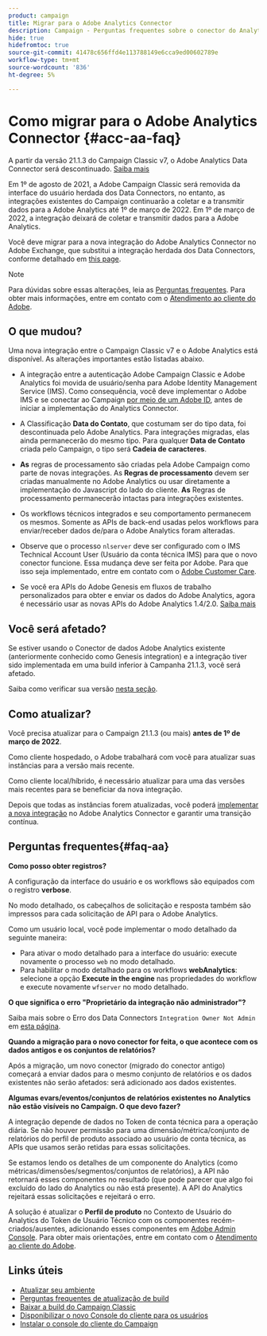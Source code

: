 ```yaml
---
product: campaign
title: Migrar para o Adobe Analytics Connector
description: Campaign - Perguntas frequentes sobre o conector do Analytics
hide: true
hidefromtoc: true
source-git-commit: 41478c656ffd4e113788149e6cca9ed00602789e
workflow-type: tm+mt
source-wordcount: '836'
ht-degree: 5%

---
```


# Como migrar para o Adobe Analytics Connector {#acc-aa-faq}

A partir da versão 21.1.3 do Campaign Classic v7, o Adobe Analytics Data Connector será descontinuado. [Saiba mais](https://experienceleague.adobe.com/docs/analytics/import/dataconnectors/data-connectors-eol.html)

Em 1º de agosto de 2021, a Adobe Campaign Classic será removida da interface do usuário herdada dos Data Connectors, no entanto, as integrações existentes do Campaign continuarão a coletar e a transmitir dados para a Adobe Analytics até 1º de março de 2022. Em 1º de março de 2022, a integração deixará de coletar e transmitir dados para a Adobe Analytics.

Você deve migrar para a nova integração do Adobe Analytics Connector no Adobe Exchange, que substitui a integração herdada dos Data Connectors, conforme detalhado em [this page](../platform/using/adobe-analytics-connector.md).


>[!NOTE]
>
>Para dúvidas sobre essas alterações, leia as [Perguntas frequentes](#faq-aa). Para obter mais informações, entre em contato com o [Atendimento ao cliente do Adobe](https://helpx.adobe.com/br/enterprise/admin-guide.html/enterprise/using/support-for-experience-cloud.ug.html).


## O que mudou?

Uma nova integração entre o Campaign Classic v7 e o Adobe Analytics está disponível. As alterações importantes estão listadas abaixo.

* A integração entre a autenticação Adobe Campaign Classic e Adobe Analytics foi movida de usuário/senha para Adobe Identity Management Service (IMS). Como consequência, você deve implementar o Adobe IMS e se conectar ao Campaign [por meio de um Adobe ID](../integrations/using/about-adobe-id.md), antes de iniciar a implementação do Analytics Connector.

* A Classificação **Data do Contato**, que costumam ser do tipo data, foi descontinuada pelo Adobe Analytics. Para integrações migradas, elas ainda permanecerão do mesmo tipo. Para qualquer **Data de Contato** criada pelo Campaign, o tipo será **Cadeia de caracteres**.

* **As** regras de processamento são criadas pela Adobe Campaign como parte de novas integrações. As **Regras de processamento** devem ser criadas manualmente no Adobe Analytics ou usar diretamente a implementação do Javascript do lado do cliente. **As** Regras de processamento permanecerão intactas para integrações existentes.

* Os workflows técnicos integrados e seu comportamento permanecem os mesmos. Somente as APIs de back-end usadas pelos workflows para enviar/receber dados de/para o Adobe Analytics foram alteradas.

* Observe que o processo `nlserver` deve ser configurado com o IMS Technical Account User (Usuário da conta técnica IMS) para que o novo conector funcione. Essa mudança deve ser feita por Adobe. Para que isso seja implementado, entre em contato com o [Adobe Customer Care](https://helpx.adobe.com/enterprise/admin-guide.html/enterprise/using/support-for-experience-cloud.ug.html).

* Se você era APIs do Adobe Genesis em fluxos de trabalho personalizados para obter e enviar os dados do Adobe Analytics, agora é necessário usar as novas APIs do Adobe Analytics 1.4/2.0. [Saiba mais](https://adobeexchangeec.zendesk.com/hc/en-us/articles/360047148832-Replacements-for-Data-Connector-API-calls)

## Você será afetado?

Se estiver usando o Conector de dados Adobe Analytics existente (anteriormente conhecido como Genesis integration) e a integração tiver sido implementada em uma build inferior à Campanha 21.1.3, você será afetado.

Saiba como verificar sua versão [nesta seção](../platform/using/launching-adobe-campaign.md#getting-your-campaign-version).

## Como atualizar?

Você precisa atualizar para o Campaign 21.1.3 (ou mais) **antes de 1º de março de 2022**.

Como cliente hospedado, o Adobe trabalhará com você para atualizar suas instâncias para a versão mais recente.

Como cliente local/híbrido, é necessário atualizar para uma das versões mais recentes para se beneficiar da nova integração.

Depois que todas as instâncias forem atualizadas, você poderá [implementar a nova integração](../platform/using/adobe-analytics-connector.md) no Adobe Analytics Connector e garantir uma transição contínua.


## Perguntas frequentes{#faq-aa}

**Como posso obter registros?**

A configuração da interface do usuário e os workflows são equipados com o registro **verbose**.

No modo detalhado, os cabeçalhos de solicitação e resposta também são impressos para cada solicitação de API para o Adobe Analytics.

Como um usuário local, você pode implementar o modo detalhado da seguinte maneira:

* Para ativar o modo detalhado para a interface do usuário: execute novamente o processo `web` no modo detalhado.
* Para habilitar o modo detalhado para os workflows **webAnalytics**: selecione a opção **Execute in the engine** nas propriedades do workflow e execute novamente `wfserver` no modo detalhado.

**O que significa o erro &quot;Proprietário da integração não administrador&quot;?**

Saiba mais sobre o Erro dos Data Connectors `Integration Owner Not Admin` em [esta página](https://adobeexchangeec.zendesk.com/hc/en-us/articles/360035167932-Adobe-Analytics-Data-Connectors-Integration-Owner-Not-Admin-Error).

**Quando a migração para o novo conector for feita, o que acontece com os dados antigos e os conjuntos de relatórios?**

Após a migração, um novo conector (migrado do conector antigo) começará a enviar dados para o mesmo conjunto de relatórios e os dados existentes não serão afetados: será adicionado aos dados existentes.

**Algumas evars/eventos/conjuntos de relatórios existentes no Analytics não estão visíveis no Campaign. O que devo fazer?**

A integração depende de dados no Token de conta técnica para a operação diária. Se não houver permissão para uma dimensão/métrica/conjunto de relatórios do perfil de produto associado ao usuário de conta técnica, as APIs que usamos serão retidas para essas solicitações.

Se estamos lendo os detalhes de um componente do Analytics (como métricas/dimensões/segmentos/conjuntos de relatórios), a API não retornará esses componentes no resultado (que pode parecer que algo foi excluído do lado do Analytics ou não está presente). A API do Analytics rejeitará essas solicitações e rejeitará o erro.

A solução é atualizar o **Perfil de produto** no Contexto de Usuário do Analytics do Token de Usuário Técnico com os componentes recém-criados/ausentes, adicionando esses componentes em [Adobe Admin Console](https://adminconsole.adobe.com/). Para obter mais orientações, entre em contato com o [Atendimento ao cliente do Adobe](https://helpx.adobe.com/enterprise/admin-guide.html/enterprise/using/support-for-experience-cloud.ug.html).

## Links úteis

* [Atualizar seu ambiente](../production/using/build-upgrade.md)
* [Perguntas frequentes de atualização de build](../platform/using/faq-build-upgrade.md)
* [Baixar a build do Campaign Classic](https://experience.adobe.com/#/downloads/content/software-distribution/en/campaign.html)
* [Disponibilizar o novo Console do cliente para os usuários](../installation/using/client-console-availability-for-windows.md)
* [Instalar o console do cliente do Campaign](../installation/using/installing-the-client-console.md)

